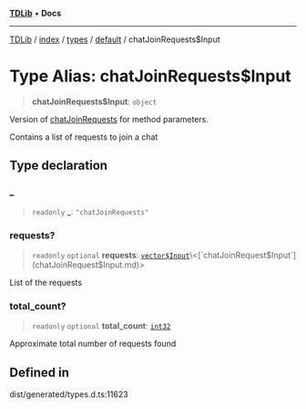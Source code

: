 [**TDLib**](../../../../../../README.md) • **Docs**

***

[TDLib](../../../../../../modules.md) / [index](../../../../../README.md) / [types](../../../README.md) / [default](../README.md) / chatJoinRequests$Input

# Type Alias: chatJoinRequests$Input

> **chatJoinRequests$Input**: `object`

Version of [chatJoinRequests](chatJoinRequests.md) for method parameters.

Contains a list of requests to join a chat

## Type declaration

### \_

> `readonly` **\_**: `"chatJoinRequests"`

### requests?

> `readonly` `optional` **requests**: [`vector$Input`](vector$Input.md)\<[`chatJoinRequest$Input`](chatJoinRequest$Input.md)\>

List of the requests

### total\_count?

> `readonly` `optional` **total\_count**: [`int32`](int32.md)

Approximate total number of requests found

## Defined in

dist/generated/types.d.ts:11623
